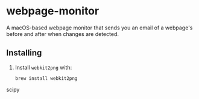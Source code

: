 # webpage-monitor

A macOS-based webpage monitor that sends you an email of a webpage's before
and after when changes are detected.


## Installing

1. Install `webkit2png` with:
   ```
   brew install webkit2png
   ```

scipy
